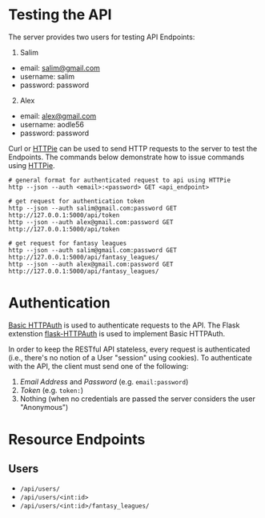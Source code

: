 # Testing the API
The server provides two users for testing API Endpoints:

1. Salim
  * email: salim@gmail.com
  * username: salim
  * password: password
2. Alex
  * email: alex@gmail.com
  * username: aodle56
  * password: password

Curl or [HTTPie](https://github.com/jkbrzt/httpie) can be used to send HTTP requests to the server to test the
Endpoints.  The commands below demonstrate how to issue commands using [HTTPie](https://github.com/jkbrzt/httpie).
```
# general format for authenticated request to api using HTTPie
http --json --auth <email>:<password> GET <api_endpoint>

# get request for authentication token
http --json --auth salim@gmail.com:password GET http://127.0.0.1:5000/api/token
http --json --auth alex@gmail.com:password GET http://127.0.0.1:5000/api/token

# get request for fantasy leagues
http --json --auth salim@gmail.com:password GET http://127.0.0.1:5000/api/fantasy_leagues/
http --json --auth alex@gmail.com:password GET http://127.0.0.1:5000/api/fantasy_leagues/
```

# Authentication
[Basic HTTPAuth](https://en.wikipedia.org/wiki/Basic_access_authentication) is
used to authenticate requests to the API. The Flask extenstion
[flask-HTTPAuth](https://flask-httpauth.readthedocs.org/en/latest/) is used to
implement Basic HTTPAuth.

In order to keep the RESTful API stateless, every request is authenticated
(i.e., there's no notion of a User "session" using cookies). To authenticate with
the API, the client must send one of the following:
1. *Email Address* and *Password* (e.g. `email:password`)
2. *Token* (e.g. `token:`)
3. Nothing (when no credentials are passed the server considers the user "Anonymous")

# Resource Endpoints

## Users
* `/api/users/`
* `/api/users/<int:id>`
* `/api/users/<int:id>/fantasy_leagues/`
